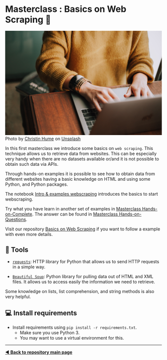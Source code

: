 # Masterclass : Basics on Web Scraping :mag_right:

![](https://github.com/MKB-Datalab/masterclass-basics-webscraping/blob/master/images/christin-hume-Hcfwew744z4-unsplash.jpg)
Photo by [Christin Hume](https://unsplash.com/@christinhumephoto) on [Unsplash](https://unsplash.com/)

In this first masterclass we introduce some basics on `web scraping`. This technique allows us to retrieve data from websites. This can be especially very handy when there are no datasets available or/and it is not possible to obtain such data via APIs.

Through hands-on examples it is possible to see how to obtain data from different websites having a basic knowledge on HTML and using some Python, and Python packages.

The notebook [Intro & examples webscraping](https://github.com/MKB-Datalab/masterclass-basics-webscraping/blob/master/notebooks/Intro%20%26%20examples%20webscraping.ipynb) introduces the basics to start webscraping.

Try what you have learn in another set of examples in [Masterclass Hands-on-Complete](https://github.com/MKB-Datalab/masterclass-basics-webscraping/blob/master/notebooks/Masterclass%20Hands-on-Complete.ipynb). The answer can be found in [Masterclass Hands-on-Questions](https://github.com/MKB-Datalab/masterclass-basics-webscraping/blob/master/notebooks/Masterclass%20Hands-on-Questions.ipynb).

Visit our repository [Basics on Web Scraping](https://github.com/MKB-Datalab/basics_web_scraping) if you want to follow a example with even more details.

## :wrench: Tools

* [`requests`](https://requests.readthedocs.io/en/master/): HTTP library for Python that allows us to send HTTP requests in a simple way.

* [`Beautiful Soup`](https://www.crummy.com/software/BeautifulSoup/bs4/doc/): Python library for pulling data out of HTML and XML files. It allows us to access easily
the information we need to retrieve.

Some knowledge on lists, list comprehension, and string methods is also very helpful.

## :computer: Install requirements
* Install requirements using `pip install -r requirements.txt`.
  * Make sure you use Python 3.
  * You may want to use a virtual environment for this.

-------------------------------------
[:arrow_backward: **Back to repository main page**](https://github.com/MKB-Datalab/mkbdatalab_knowledge_repository_main/tree/master)